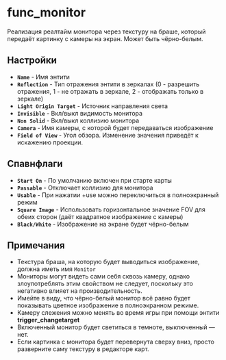 ﻿# func_monitor
Реализация реалтайм монитора через текстуру на браше, который передаёт картинку с камеры на экран. Может быть чёрно-белым.

## Настройки
- **`Name`** - Имя энтити
- **`Reflection`** - Тип отражения энтити в зеркалах (0 - разрешить отражения, 1 - не отражать в зеркале, 2 - отображать только в зеркале)
- **`Light Origin Target`** - Источник направления света
- **`Invisible`** - Вкл/выкл видимость монитора 
- **`Non Solid`** - Вкл/выкл коллизию монитора
- **`Camera`** - Имя камеры, с которой будет передаваться изображение
- **`Field of View`** - Угол обзора. Изменение значения приведёт к искажению проекции.

## Спавнфлаги
- **`Start On`** - По умолчанию включен при старте карты
- **`Passable`** - Отключает коллизию для монитора
- **`Usable`** - При нажатии +use можно переключиться в полноэкранный режим
- **`Square Image`** - Использовать горизонтальное значение FOV для обеих сторон (даёт квадратное изображение с камеры)
- **`Black/White`** - Изображение на экране будет чёрно-белым

## Примечания
- Текстура браша, на которую будет выводиться изображение, должна иметь имя `Monitor`
- Мониторы могут видеть сами себя сквозь камеру, однако злоупотреблять этим свойством не следует, поскольку это негативно влияет на производительность. 
- Имейте в виду, что чёрно-белый монитор всё равно будет показывать цветное изображение в полноэкранном режиме.
- Камеру слежения можно менять во время игры при помощи энтити **trigger_changetarget**
- Включенный монитор будет светиться в темноте, выключенный — нет.
- Если картинка с монитора будет перевернута сверху вниз, просто разверните саму текстуру в редакторе карт.
